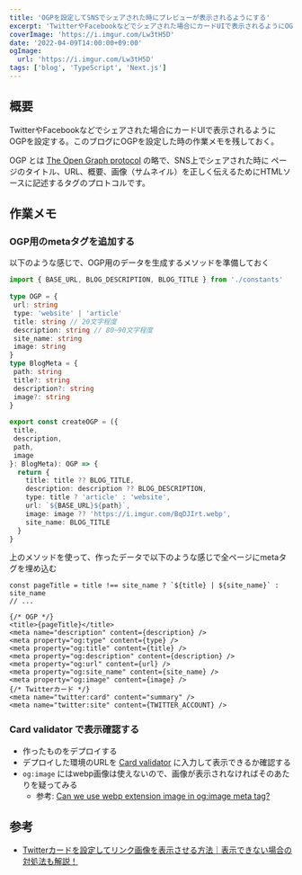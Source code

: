 ```yaml
---
title: 'OGPを設定してSNSでシェアされた時にプレビューが表示されるようにする'
excerpt: 'TwitterやFacebookなどでシェアされた場合にカードUIで表示されるようにOGPを設定する'
coverImage: 'https://i.imgur.com/Lw3tH5D'
date: '2022-04-09T14:00:00+09:00'
ogImage:
  url: 'https://i.imgur.com/Lw3tH5D'
tags: ['blog', 'TypeScript', 'Next.js']
---
```


## 概要
TwitterやFacebookなどでシェアされた場合にカードUIで表示されるようにOGPを設定する。このブログにOGPを設定した時の作業メモを残しておく。

OGP とは [The Open Graph protocol](https://ogp.me/) の略で、SNS上でシェアされた時に ページのタイトル、URL、概要、画像（サムネイル）を正しく伝えるためにHTMLソースに記述するタグのプロトコルです。

## 作業メモ

### OGP用のmetaタグを追加する

以下のような感じで、OGP用のデータを生成するメソッドを準備しておく

```ts
import { BASE_URL, BLOG_DESCRIPTION, BLOG_TITLE } from './constants'  
  
type OGP = {  
 url: string  
 type: 'website' | 'article'  
 title: string // 20文字程度  
 description: string // 80~90文字程度  
 site_name: string  
 image: string  
}  
type BlogMeta = {  
 path: string  
 title?: string  
 description?: string  
 image?: string  
}  
  
export const createOGP = ({  
 title,  
 description,  
 path,  
 image  
}: BlogMeta): OGP => {  
  return {  
    title: title ?? BLOG_TITLE,  
	description: description ?? BLOG_DESCRIPTION,  
	type: title ? 'article' : 'website',  
	url: `${BASE_URL}${path}`,  
	image: image ?? 'https://i.imgur.com/BqDJIrt.webp',  
	site_name: BLOG_TITLE  
  }  
}
```

上のメソッドを使って、作ったデータで以下のような感じで全ページにmetaタグを埋め込む

```tsx
const pageTitle = title !== site_name ? `${title} | ${site_name}` : site_name
// ...

{/* OGP */}  
<title>{pageTitle}</title>  
<meta name="description" content={description} />  
<meta property="og:type" content={type} />  
<meta property="og:title" content={title} />  
<meta property="og:description" content={description} />  
<meta property="og:url" content={url} />  
<meta property="og:site_name" content={site_name} />  
<meta property="og:image" content={image} />  
{/* Twitterカード */}  
<meta name="twitter:card" content="summary" />  
<meta name="twitter:site" content={TWITTER_ACCOUNT} />
```

### Card validator で表示確認する

* 作ったものをデプロイする
* デプロイした環境のURLを [Card validator](https://cards-dev.twitter.com/validator) に入力して表示できるか確認する
* `og:image` にはwebp画像は使えないので、画像が表示されなければそのあたりを疑ってみる
	* 参考:  [Can we use webp extension image in og:image meta tag?](https://stackoverflow.com/questions/57955612/can-we-use-webp-extension-image-in-ogimage-meta-tag)

## 参考

- [Twitterカードを設定してリンク画像を表示させる方法｜表示できない場合の対処法も解説！](https://unique1.co.jp/column/sns_operation/3033/)